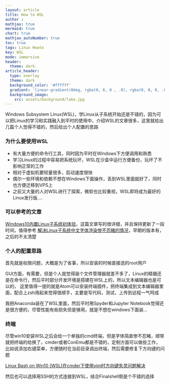 ```yaml
---
layout: article
title: How to WSL
author :
mathjax: true
mermaid: true
chart: true
mathjax_autoNumber: true
toc: true
tags: Linux Howto
key: WSL
mode: immersive
header:
  theme: dark
article_header:
  type: overlay
  theme: dark
  background_color: '#ffffff'
  gradient: 'linear-gradient(0deg, rgba(0, 0, 0 , .8), rgba(0, 0, 0, .8))'
  background_image:
    src: assets/background/lake.jpg
---
```

Windows Subsystem Linux(WSL)，学Linux从子系统开始还是不错的，因为可以把Linux的学习和实践融入到平时的使用中，介绍WSL的文章很多，这里就给出几篇个人觉得不错的，然后给出个人配置的思路
<!--more-->

### 为什么要使用WSL
- 有大量方便的命令行工具，同时因为平时在Windows下方便调用和熟悉
- 学习Linux的过程中容易把系统玩坏，WSL在沙盒中运行方便备份，玩坏了不影响正常的工作
- 相对于虚拟机要轻量很多，启动速度很快
- 偶尔一些环境和依赖不想在Windows下面操作，丢到WSL里面就好了，同时也方便迁移到VPS上
- 之前又大量的人对WSL进行了探索，微软也比较重视，WSL即将成为最好的Linux发行版....

### 可以参考的文章
[Windows10内置Linux子系统初体验](https://www.jianshu.com/p/bc38ed12da1d)，这篇文章写的很详细，并且保持更新了一段时间，值得参考
[解决Linux子系统中文字体渲染惨不忍睹的情况](http://bbs.pcbeta.com/viewthread-1764907-1-1.html)，早期的版本有，之后的不太清楚

### 个人的配置思路
首先就是权限问题，大概是为了省事，所以安装的时候直接选的root用户

GUI方面，有需要，但是个人就觉得装个文件管理器就差不多了，Linux的精髓还是在命令行，然后平时部分开发环境是搭建在WSL上的，所以文本编辑器也是可以的，
这里值得一提的就是Atom可以安装终端插件，把终端集成到文本编辑器里面，配合上zsh用起来觉得很顺手，主要是写代码，测试，上传到远程一气呵成

我把Anaconda装在了WSL里面，然后平时用Spyder和Jupyter Notebook觉得还是很方便的，尽管性能有些损失但是够用，就是不想在windows下面装...

### 终端
尽管win10安装WSL之后会给一个单独的cmd终端，但是字体简直惨不忍睹，顺带就把终端的给换了，cmder或者ConEmu都是不错的，定制方面可以做些工作，比如说添加右键菜单，方便随时在当前目录调出终端，然后需要修复下方向键的问题

[Linux Bash on Win10 (WSL)在cmder下使用vim时方向键失灵问题解决](https://blog.csdn.net/qxoqx/article/details/54177891)

然后也可以选择用SSH的方式连接到WSL，结合Finalshell倒是个不错的选择
